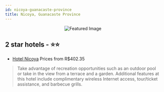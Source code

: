```yaml
---
id: nicoya-guanacaste-province
title: Nicoya, Guanacaste Province
---
```


<center><img src="https://i.travelapi.com/hotels/16000000/15050000/15041000/15040930/2f002074_z.jpg" alt="Featured Image" /></center>


##  2 star hotels - ⭐️⭐️

-    [Hotel Nicoya](https://us.hurb.com/hotels/nicoya/hotel-nicoya-JNP-JP453051?cmp=18055) Prices from R$402.35
   > Take advantage of recreation opportunities such as an outdoor pool or take in the view from a terrace and a garden. Additional features at this hotel include complimentary wireless Internet access, tour/ticket assistance, and barbecue grills.

